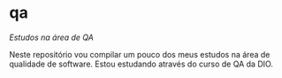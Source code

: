 # qa
*Estudos na área de QA*


Neste repositório vou compilar um pouco dos meus estudos na área de qualidade de software. 
Estou estudando através do curso de QA da DIO.



